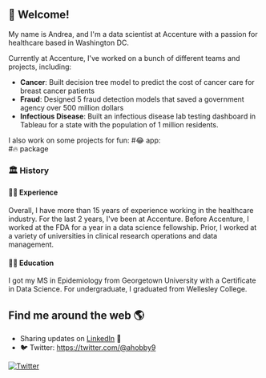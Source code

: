## 👋 Welcome!

My name is Andrea, and I'm a data scientist at Accenture with a passion for healthcare based in Washington DC. 

Currently at Accenture, I've worked on a bunch of different teams and projects, including:

- **Cancer**: Built decision tree model to predict the cost of cancer care for breast cancer patients 
- **Fraud**: Designed 5 fraud detection models that saved a government agency over 500 million dollars
- **Infectious Disease**: Built an infectious disease lab testing dashboard in Tableau for a state with the population of 1 million residents. 

I also work on some projects for fun:
#😂 app:  
#🔥 package 

### 🏛 History

#### 👩‍💻 Experience

Overall, I have more than 15 years of experience working in the healthcare industry. For the last 2 years, I've been at Accenture. Before Accenture, I worked at the FDA for a year in a data science fellowship. Prior, I worked at a variety of universities in clinical research operations and data management. 

#### 👩‍🎓 Education

I got my MS in Epidemiology from Georgetown University with a Certificate in Data Science. For undergraduate, I graduated from Wellesley College. 

## Find me around the web 🌎
- Sharing updates on <a href="https://www.linkedin.com/in/andreahobby/">LinkedIn</a> 💼
- :bird: Twitter: https://twitter.com/@ahobby9

<a href="https://twitter.com/ahobby9"><img src="https://img.shields.io/twitter/follow/ahobby9?label=Twitter&style=social" alt="Twitter"></a>
